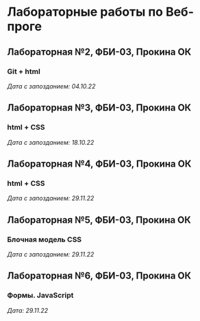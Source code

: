 ﻿# Лабораторные работы по Веб-проге

## Лабораторная №2, ФБИ-03, Прокина ОК

### Git + html

*Дата с запозданием: 04.10.22*

## Лабораторная №3, ФБИ-03, Прокина ОК

### html + CSS

*Дата с запозданием: 18.10.22*

## Лабораторная №4, ФБИ-03, Прокина ОК

### html + CSS

*Дата с запозданием: 29.11.22*


## Лабораторная №5, ФБИ-03, Прокина ОК

### Блочная модель CSS

*Дата с запозданием: 29.11.22*

## Лабораторная №6, ФБИ-03, Прокина ОК

### Формы.  JavaScript

*Дата: 29.11.22*

